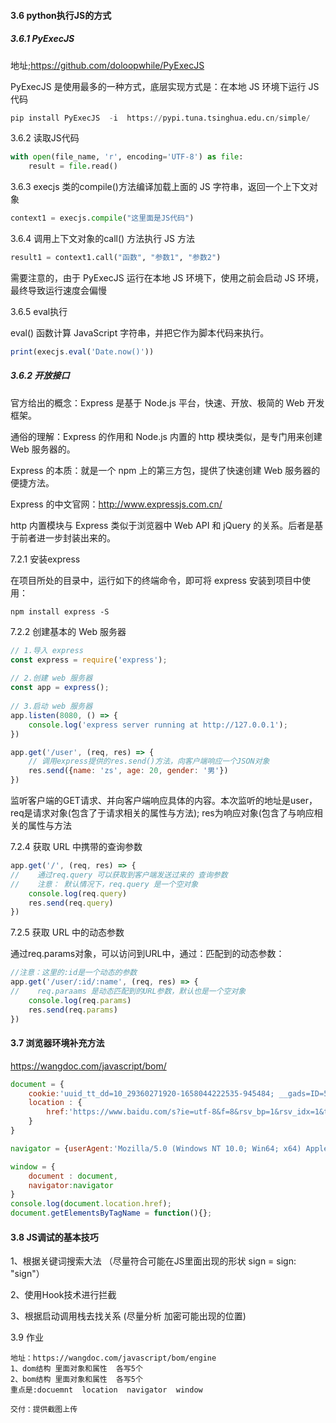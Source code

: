 #### 3.6 python执行JS的方式



##### 3.6.1 PyExecJS

地址;https://github.com/doloopwhile/PyExecJS

PyExecJS 是使用最多的一种方式，底层实现方式是：在本地 JS 环境下运行 JS 代码

```python
pip install PyExecJS  -i  https://pypi.tuna.tsinghua.edu.cn/simple/
```

3.6.2 读取JS代码

```python
with open(file_name, 'r', encoding='UTF-8') as file:
	result = file.read()
```

3.6.3 execjs 类的compile()方法编译加载上面的 JS 字符串，返回一个上下文对象

```python
context1 = execjs.compile("这里面是JS代码")
```

3.6.4 调用上下文对象的call() 方法执行 JS 方法

```python
result1 = context1.call("函数", "参数1", "参数2")
```

需要注意的，由于 PyExecJS 运行在本地 JS 环境下，使用之前会启动 JS 环境，最终导致运行速度会偏慢

3.6.5 eval执行

eval() 函数计算 JavaScript 字符串，并把它作为脚本代码来执行。

```javascript
print(execjs.eval('Date.now()'))
```



##### 3.6.2  开放接口

官方给出的概念：Express 是基于 Node.js 平台，快速、开放、极简的 Web 开发框架。

通俗的理解：Express 的作用和 Node.js 内置的 http 模块类似，是专门用来创建 Web 服务器的。

Express 的本质：就是一个 npm 上的第三方包，提供了快速创建 Web 服务器的便捷方法。

Express 的中文官网：http://www.expressjs.com.cn/

http 内置模块与 Express 类似于浏览器中 Web API 和 jQuery 的关系。后者是基于前者进一步封装出来的。

7.2.1 安装express

在项目所处的目录中，运行如下的终端命令，即可将 express 安装到项目中使用：

```
npm install express -S
```

7.2.2 创建基本的 Web 服务器

```javascript
// 1.导入 express
const express = require('express');
 
// 2.创建 web 服务器
const app = express();
 
// 3.启动 web 服务器
app.listen(8080, () => {
    console.log('express server running at http://127.0.0.1');
})
```



```javascript
app.get('/user', (req, res) => {
    // 调用express提供的res.send()方法，向客户端响应一个JSON对象
    res.send({name: 'zs', age: 20, gender: '男'})
})
```

监听客户端的GET请求、并向客户端响应具体的内容。本次监听的地址是user，req是请求对象(包含了于请求相关的属性与方法); res为响应对象(包含了与响应相关的属性与方法

7.2.4 获取 URL 中携带的查询参数

```javascript
app.get('/', (req, res) => {
//    通过req.query 可以获取到客户端发送过来的 查询参数
//    注意： 默认情况下，req.query 是一个空对象
    console.log(req.query)
    res.send(req.query)
})
```

7.2.5 获取 URL 中的动态参数

通过req.params对象，可以访问到URL中，通过：匹配到的动态参数：

```javascript
//注意：这里的:id是一个动态的参数
app.get('/user/:id/:name', (req, res) => {
//    req.paraams 是动态匹配到的URL参数，默认也是一个空对象
    console.log(req.params)
    res.send(req.params)
})
```

#### 3.7 浏览器环境补充方法

https://wangdoc.com/javascript/bom/

```javascript
document = {
    cookie:'uuid_tt_dd=10_29360271920-1658044222535-945484; __gads=ID=5b925b796ab29466-22740a5938d50041:T=1658044224:RT=1658044224:S=ALNI_MYZZ3qnATdjgh4YHRlZaBk3TnwTFw; p_uid=U010000',
    location : {
        href:'https://www.baidu.com/s?ie=utf-8&f=8&rsv_bp=1&rsv_idx=1&tn=87135040_oem_dg&wd=eval%20JS%20&fenlei=256&oq=eval&rsv_pq=e1b3f2520003297e&rsv_t=7e58%2ByqRgVEysyNAVRctyGmKUct9An%2B6da7wzdVJDXgo7qaAS1DKyn86mLazGA1IqBPpY359&rqlang=cn&rsv_dl=tb&rsv_enter=1&rsv_btype=t&inputT=860&rsv_sug3=56&rsv_sug1=35&rsv_sug7=100&rsv_sug2=0&rsv_sug4=1037'
    }
}

navigator = {userAgent:'Mozilla/5.0 (Windows NT 10.0; Win64; x64) AppleWebKit/537.36 (KHTML, like Gecko) Chrome/104.0.0.0 Safari/537.36'}

window = {
    document : document,
    navigator:navigator
}
console.log(document.location.href);
document.getElementsByTagName = function(){};
```



#### 3.8 JS调试的基本技巧

1、根据关键词搜索大法   （尽量符合可能在JS里面出现的形状 sign =   sign:  "sign"）

2、使用Hook技术进行拦截

3、根据启动调用栈去找关系 (尽量分析 加密可能出现的位置)



3.9 作业

```
地址：https://wangdoc.com/javascript/bom/engine
1、dom结构 里面对象和属性  各写5个
2、bom结构 里面对象和属性  各写5个
重点是:docuemnt  location  navigator  window

交付：提供截图上传
```





